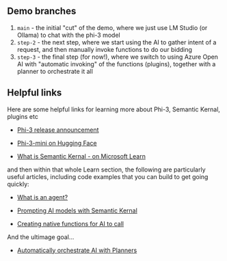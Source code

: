 ## Demo branches

1) `main` - the initial "cut" of the demo, where we just use LM Studio (or Ollama) to chat with the phi-3 model
2) `step-2` - the next step, where we start using the AI to gather intent of a request, and then manually invoke functions to do our bidding
3) `step-3` - the final step (for now!), where we switch to using Azure Open AI with "automatic invoking" of the functions (plugins), together with a planner to orchestrate it all

## Helpful links

Here are some helpful links for learning more about Phi-3, Semantic Kernal, plugins etc

- [Phi-3 release announcement](https://azure.microsoft.com/en-us/blog/introducing-phi-3-redefining-whats-possible-with-slms?wt.mc_id=MVP_383786)

- [Phi-3-mini on Hugging Face](https://huggingface.co/microsoft/Phi-3-mini-4k-instruct)

- [What is Semantic Kernal - on Microsoft Learn](https://learn.microsoft.com/en-us/semantic-kernel/overview/?tabs=Csharp&wt.mc_id=MVP_383786)

and then within that whole Learn section, the following are particularly useful articles, including code examples that you can build to get going quickly:

- [What is an agent?](https://learn.microsoft.com/en-us/semantic-kernel/agents/?source=recommendations&wt.mc_id=MVP_383786)

- [Prompting AI models with Semantic Kernal](https://learn.microsoft.com/en-us/semantic-kernel/prompts/your-first-prompt?tabs=Csharp&wt.mc_id=MVP_383786)

- [Creating native functions for AI to call](https://learn.microsoft.com/en-us/semantic-kernel/agents/plugins/using-the-kernelfunction-decorator?wt.mc_id=MVP_383786)

And the ultimage goal...

- [Automatically orchestrate AI with Planners](https://learn.microsoft.com/en-us/semantic-kernel/agents/planners/?wt.mc_id=MVP_383786)
